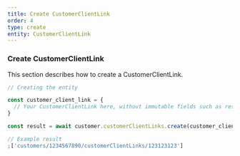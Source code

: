 ```yaml
---
title: Create CustomerClientLink
order: 4
type: create
entity: CustomerClientLink
---
```


### Create CustomerClientLink

This section describes how to create a CustomerClientLink.

```javascript
// Creating the entity

const customer_client_link = {
  // Your CustomerClientLink here, without immutable fields such as resource_name
}

const result = await customer.customerClientLinks.create(customer_client_link)
```

```javascript
// Example result
;['customers/1234567890/customerClientLinks/123123123']
```
